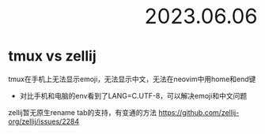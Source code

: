 <div style="text-align:right; font-size:3em;">2023.06.06</div>

# tmux vs zellij

tmux在手机上无法显示emoji，无法显示中文，无法在neovim中用home和end键

* 对比手机和电脑的env看到了LANG=C.UTF-8，可以解决emoji和中文问题

zellij暂无原生rename tab的支持，有变通的方法
https://github.com/zellij-org/zellij/issues/2284

